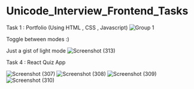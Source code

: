 # Unicode_Interview_Frontend_Tasks

Task 1 : Portfolio (Using HTML , CSS , Javascript)
![Group 1](https://user-images.githubusercontent.com/102236893/226120523-fac43610-733a-4999-8ea6-6853979f92df.png)
<!-- ![Screenshot (270) 1](https://user-images.githubusercontent.com/102236893/226121237-a4b4ca0e-5be7-4534-81f7-9578d68301b7.png) -->

Toggle between modes :)

Just a gist of light mode
![Screenshot (313)](https://user-images.githubusercontent.com/102236893/226120752-c3ee8ad6-c1dc-4dc2-b226-7bf87aa7bbbf.png)

Task 4 : React Quiz App

![Screenshot (307)](https://user-images.githubusercontent.com/102236893/226105529-14901bef-b0ed-4422-9334-2ada4faa9fc6.png)
![Screenshot (308)](https://user-images.githubusercontent.com/102236893/226105532-d1a21907-ec3f-402e-b75b-91cecd927e4d.png)
![Screenshot (309)](https://user-images.githubusercontent.com/102236893/226105537-f5e88564-ac7b-40d3-90b5-d47e49b34914.png)
![Screenshot (310)](https://user-images.githubusercontent.com/102236893/226105540-4f40bcf2-a6ec-42d0-97d0-267a4dc206b2.png)
